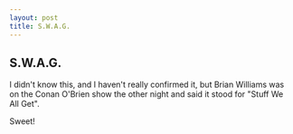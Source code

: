 ```yaml
---
layout: post
title: S.W.A.G.
---
```

## S.W.A.G.

I didn't know this, and I haven't really confirmed it, but Brian Williams was on the Conan O'Brien show the other night and said it stood for "Stuff We All Get".

Sweet! 
